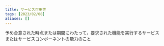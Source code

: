 ```yaml
---
title: サービス可用性
tags: [2023/02/08]
aliases: []
---
```


予め合意された時点または期間にわたって，要求された機能を実行するサービスまたはサービスコンポーネントの能力のこと